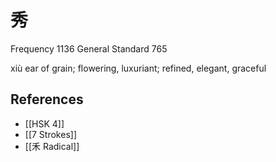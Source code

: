 # 秀
Frequency 1136
General Standard 765

xiù
ear of grain; flowering, luxuriant; refined, elegant, graceful

## References
- [[HSK 4]]
- [[7 Strokes]]
- [[禾 Radical]]